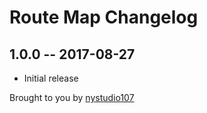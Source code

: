 # Route Map Changelog

## 1.0.0 -- 2017-08-27

* Initial release

Brought to you by [nystudio107](https://nystudio107.com)
